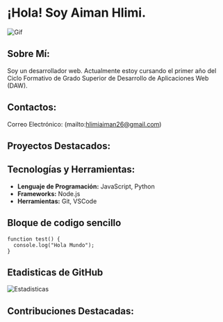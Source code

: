 # ¡Hola! Soy Aiman Hlimi.

![Gif](https://media2.giphy.com/avatars/mwooodward/cIe5MvDvX4Vc.gif)

## Sobre Mí:
Soy un desarrollador web. Actualmente estoy cursando el primer año del Ciclo Formativo de Grado Superior de Desarrollo de Aplicaciones Web (DAW).

## Contactos:
Correo Electrónico: (mailto:hlimiaiman26@gmail.com)

## Proyectos Destacados:


## Tecnologías y Herramientas:
- **Lenguaje de Programación:** JavaScript, Python
- **Frameworks:** Node.js
- **Herramientas:** Git, VSCode

## Bloque de codigo sencillo
```
function test() {
  console.log("Hola Mundo");
}
```

## Etadisticas de GitHub
![Estadisticas](http://github-readme-stats.vercel.app/api?username=AimanHlimi&count_private=true&theme=radical)

## Contribuciones Destacadas:


